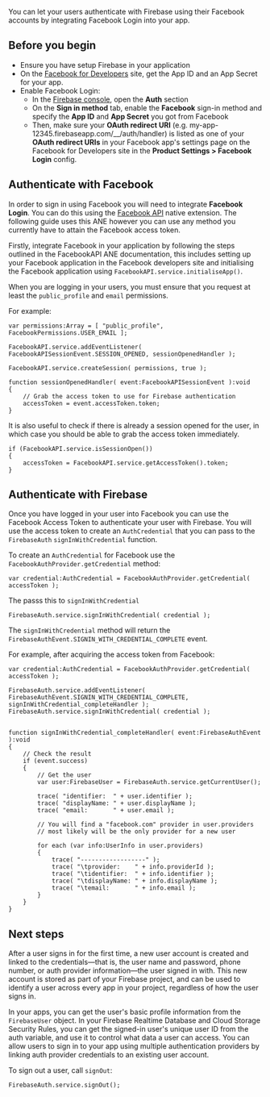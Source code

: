 
You can let your users authenticate with Firebase using their Facebook accounts by integrating Facebook Login into your app.

## Before you begin

- Ensure you have setup Firebase in your application
- On the [Facebook for Developers](https://developers.facebook.com/) site, get the App ID and an App Secret for your app. 
- Enable Facebook Login: 
  - In the [Firebase console](https://console.firebase.google.com/?authuser=0), open the **Auth** section
  - On the **Sign in method** tab, enable the **Facebook** sign-in method and specify the **App ID** and **App Secret** you got from Facebook
  - Then, make sure your **OAuth redirect URI** (e.g. my-app-12345.firebaseapp.com/__/auth/handler) is listed as one of your **OAuth redirect URIs** in your Facebook app's settings page on the Facebook for Developers site in the **Product Settings > Facebook Login** config.



## Authenticate with Facebook

In order to sign in using Facebook you will need to integrate **Facebook Login**. You can do this using the [Facebook API](https://airnativeextensions.com/extension/com.distriqt.FacebookAPI) native extension. The following guide uses this ANE however you can use any method you currently have to attain the Facebook access token.


Firstly, integrate Facebook in your application by following the steps outlined in the FacebookAPI ANE documentation, this includes setting up your Facebook application in the Facebook developers site and initialising the Facebook application using `FacebookAPI.service.initialiseApp()`. 



When you are logging in your users, you must ensure that you request at least the `public_profile` and `email` permissions. 

For example:

```as3
var permissions:Array = [ "public_profile", FacebookPermissions.USER_EMAIL ];

FacebookAPI.service.addEventListener( FacebookAPISessionEvent.SESSION_OPENED, sessionOpenedHandler );
				
FacebookAPI.service.createSession( permissions, true );

function sessionOpenedHandler( event:FacebookAPISessionEvent ):void
{
    // Grab the access token to use for Firebase authentication
    accessToken = event.accessToken.token;
}
```				


It is also useful to check if there is already a session opened for the user, in which case you should be able to grab the access token immediately.

```as3
if (FacebookAPI.service.isSessionOpen())
{
    accessToken = FacebookAPI.service.getAccessToken().token;
}
```




## Authenticate with Firebase

Once you have logged in your user into Facebook you can use the Facebook Access Token to authenticate your user with Firebase. You will use the access token to create an `AuthCredential` that you can pass to the `FirebaseAuth` `signInWithCredential` function.

To create an `AuthCredential` for Facebook use the `FacebookAuthProvider.getCredential` method:

```as3
var credential:AuthCredential = FacebookAuthProvider.getCredential( accessToken ); 
```

The passs this to `signInWithCredential`

```as3
FirebaseAuth.service.signInWithCredential( credential );
```

The `signInWithCredential` method will return the `FirebaseAuthEvent.SIGNIN_WITH_CREDENTIAL_COMPLETE` event.

For example, after acquiring the access token from Facebook:

```as3
var credential:AuthCredential = FacebookAuthProvider.getCredential( accessToken );
			
FirebaseAuth.service.addEventListener( FirebaseAuthEvent.SIGNIN_WITH_CREDENTIAL_COMPLETE, signInWithCredential_completeHandler );
FirebaseAuth.service.signInWithCredential( credential );


function signInWithCredential_completeHandler( event:FirebaseAuthEvent ):void 
{
    // Check the result
    if (event.success)
    {
        // Get the user
        var user:FirebaseUser = FirebaseAuth.service.getCurrentUser();

        trace( "identifier:  " + user.identifier );
        trace( "displayName: " + user.displayName );
        trace( "email:       " + user.email );
        
        // You will find a "facebook.com" provider in user.providers 
        // most likely will be the only provider for a new user

        for each (var info:UserInfo in user.providers)
        {
            trace( "------------------" );
            trace( "\tprovider:    " + info.providerId );
            trace( "\tidentifier:  " + info.identifier );
            trace( "\tdisplayName: " + info.displayName );
            trace( "\temail:       " + info.email );
        }
    }
}
```


## Next steps

After a user signs in for the first time, a new user account is created and linked to the credentials—that is, the user name and password, phone number, or auth provider information—the user signed in with. This new account is stored as part of your Firebase project, and can be used to identify a user across every app in your project, regardless of how the user signs in.

In your apps, you can get the user's basic profile information from the `FirebaseUser` object. 
In your Firebase Realtime Database and Cloud Storage Security Rules, you can get the signed-in 
user's unique user ID from the auth variable, and use it to control what data a user can access.
You can allow users to sign in to your app using multiple authentication providers by linking 
auth provider credentials to an existing user account.

To sign out a user, call `signOut`:

```as3
FirebaseAuth.service.signOut();
```
